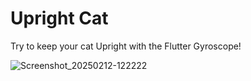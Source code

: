 # Upright Cat

Try to keep your cat Upright with the Flutter Gyroscope!

![Screenshot_20250212-122222](https://github.com/user-attachments/assets/c210a43c-4d1b-41dd-8335-29833c65e349)

